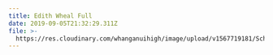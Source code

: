 ```yaml
---
title: Edith Wheal Full
date: 2019-09-05T21:32:29.311Z
file: >-
  https://res.cloudinary.com/whanganuihigh/image/upload/v1567719181/School%20Documents/Guidelines_Info_Application_form_Edith_Wheal_Scholarship_2019.pdf
---
```


